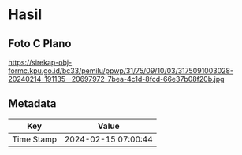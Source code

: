 # Hasil

## Foto C Plano

https://sirekap-obj-formc.kpu.go.id/bc33/pemilu/ppwp/31/75/09/10/03/3175091003028-20240214-191135--20697972-7bea-4c1d-8fcd-66e37b08f20b.jpg


## Metadata

| Key        | Value               |
| ---------- | ------------------- |
| Time Stamp | 2024-02-15 07:00:44 |



